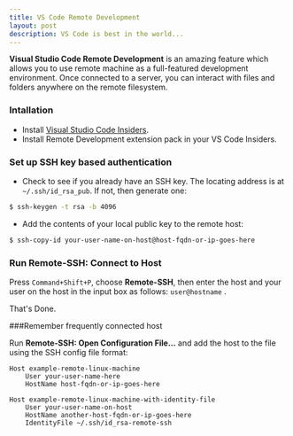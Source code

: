 ```yaml
---
title: VS Code Remote Development
layout: post
description: VS Code is best in the world...
---
```


**Visual Studio Code Remote Development** is an amazing feature which allows you to use remote machine as a full-featured development environment. Once connected to a server, you can interact with files and folders anywhere on the remote filesystem.

### Intallation

- Install [Visual Studio Code Insiders](https://code.visualstudio.com/insiders/).
- Install Remote Development extension pack in your VS Code Insiders.

### Set up SSH key based authentication

- Check to see if you already have an SSH key. The locating address is at `~/.ssh/id_rsa_pub`. If not, then generate one:

```bash
$ ssh-keygen -t rsa -b 4096
```

- Add the contents of your local public key to the remote host:

```bash
$ ssh-copy-id your-user-name-on-host@host-fqdn-or-ip-goes-here
```

  ### Run Remote-SSH: Connect to Host

Press `Command+Shift+P`, choose **Remote-SSH**, then enter the host and your user on the host in the input box as follows: `user@hostname` . 

That's Done.

###Remember frequently connected host

Run **Remote-SSH: Open Configuration File...** and add the host to the file using the SSH config file format:

```basic
Host example-remote-linux-machine
    User your-user-name-here
    HostName host-fqdn-or-ip-goes-here

Host example-remote-linux-machine-with-identity-file
    User your-user-name-on-host
    HostName another-host-fqdn-or-ip-goes-here
    IdentityFile ~/.ssh/id_rsa-remote-ssh
```